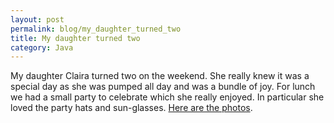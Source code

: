 ```yaml
---
layout: post
permalink: blog/my_daughter_turned_two
title: My daughter turned two
category: Java
---
```


<p>
My daughter Claira turned two on the weekend. She really knew it was a special day as she was pumped all day and was a bundle of joy. For lunch we had a small party to celebrate which she really enjoyed. In particular she loved the party hats and sun-glasses. <a href="http://members.iinet.net.au/~oburn/gallery_2nd_bday/index.html">Here are the photos</a>.

</p>
